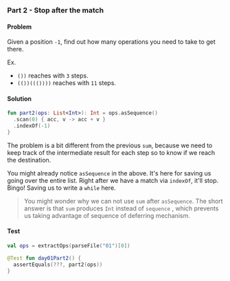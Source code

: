 ### Part 2 - Stop after the match

#### Problem

Given a position `-1`, find out how many operations you need to take to get there.  

Ex.

- `())` reaches with `3` steps.
- `(())((())))` reaches with `11` steps.

#### Solution

```kotlin
fun part2(ops: List<Int>): Int = ops.asSequence()
  .scan(0) { acc, v -> acc + v }
  .indexOf(-1)
}
```

The problem is a bit different from the previous `sum`, because we need to keep track of the intermediate result for each step so to know if we reach the destination.

You might already notice `asSequence` in the above. It's here for saving us going over the entire list. Right after we have a match via `indexOf`, it'll stop. Bingo! Saving us to write a `while` here.

>  You might wonder why we can not use `sum` after `asSequence`. The short answer is that `sum` produces `Int` instead of `sequence` , which prevents us taking advantage of sequence of deferring mechanism.


#### Test

```kotlin
val ops = extractOps(parseFile("01")[0])

@Test fun day01Part2() { 
  assertEquals(???, part2(ops))
}
```
